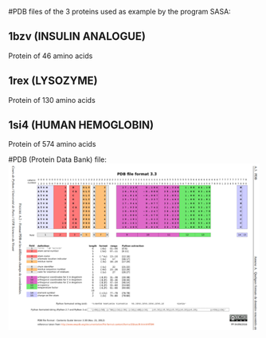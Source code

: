 #PDB files of the 3 proteins used as example by the program SASA:

## 1bzv (INSULIN ANALOGUE)
Protein of 46 amino acids 
 
## 1rex (LYSOZYME)
Protein of 130 amino acids

## 1si4 (HUMAN HEMOGLOBIN)
Protein of 574 amino acids

#PDB (Protein Data Bank) file: 
![Screenshot](how_to_read_pdb_files.png)
